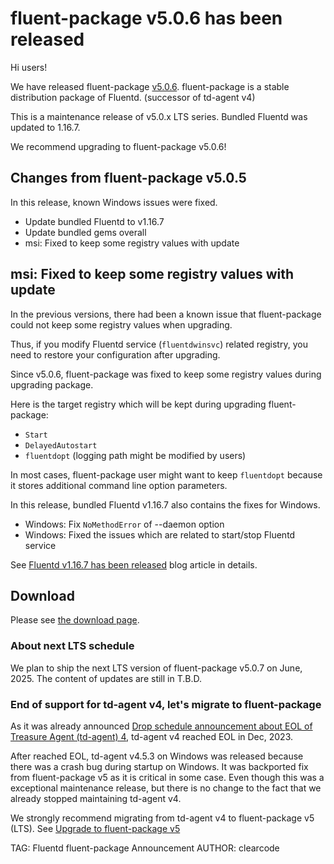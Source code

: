 # fluent-package v5.0.6 has been released

Hi users!

We have released fluent-package [v5.0.6](https://github.com/fluent/fluent-package-builder/releases/tag/v5.0.6).
fluent-package is a stable distribution package of Fluentd. (successor of td-agent v4)

This is a maintenance release of v5.0.x LTS series.
Bundled Fluentd was updated to 1.16.7.

We recommend upgrading to fluent-package v5.0.6!

## Changes from fluent-package v5.0.5

In this release, known Windows issues were fixed.

* Update bundled Fluentd to v1.16.7
* Update bundled gems overall
* msi: Fixed to keep some registry values with update

## msi: Fixed to keep some registry values with update

In the previous versions, there had been a known issue that fluent-package 
could not keep some registry values when upgrading.

Thus, if you modify Fluentd service (`fluentdwinsvc`) related registry,
you need to restore your configuration after upgrading.

Since v5.0.6, fluent-package was fixed to keep some registry values during upgrading package.

Here is the target registry which will be kept during upgrading fluent-package:

* `Start`
* `DelayedAutostart`
* `fluentdopt` (logging path might be modified by users)

In most cases, fluent-package user might want to keep `fluentdopt` because
it stores additional command line option parameters.

In this release, bundled Fluentd v1.16.7 also contains the fixes for Windows.

* Windows: Fix `NoMethodError` of --daemon option
* Windows: Fixed the issues which are related to start/stop Fluentd service

See [Fluentd v1.16.7 has been released](fluentd-v1.16.7-has-been-released) blog article in details.

## Download

Please see [the download page](/download/fluent_package).

### About next LTS schedule

We plan to ship the next LTS version of fluent-package v5.0.7 on June, 2025.
The content of updates are still in T.B.D.

### End of support for td-agent v4, let's migrate to fluent-package

As it was already announced [Drop schedule announcement about EOL of Treasure Agent (td-agent) 4](schedule-for-td-agent-4-eol), td-agent v4 reached EOL in Dec, 2023.

After reached EOL, td-agent v4.5.3 on Windows was released because there was a crash bug during startup on Windows. It was backported fix from fluent-package v5 as
it is critical in some case. Even though this was a exceptional maintenance release, but there is no change to the fact that we already stopped maintaining td-agent v4.

We strongly recommend migrating from td-agent v4 to fluent-package v5 (LTS).
See [Upgrade to fluent-package v5](upgrade-td-agent-v4-to-v5)

TAG: Fluentd fluent-package Announcement
AUTHOR: clearcode
